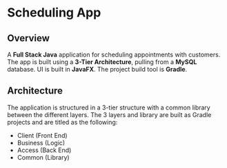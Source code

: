 # Scheduling App

## Overview

A **Full Stack Java** application for scheduling appointments with customers. The app is built using a **3-Tier Architecture**, pulling from a **MySQL** database. UI is built in **JavaFX**. The project build tool is **Gradle**.

## Architecture

The application is structured in a 3-tier structure with a common library between the different layers. The 3 layers and library are built as Gradle projects and are titled as the following:

* Client (Front End)
* Business (Logic)
* Access (Back End)
* Common (Library)
